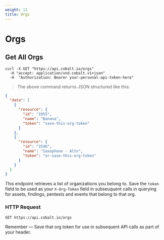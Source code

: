 ```yaml
---
weight: 11
title: Orgs
---
```


# Orgs

## Get All Orgs

```shell
curl -X GET "https://api.cobalt.io/orgs" 
  -H "accept: application/vnd.cobalt.v1+json" 
  -H  "Authorization: Bearer your-personal-api-token-here"
```

> The above command returns JSON structured like this:

```json
{
  "data": [
    {
      "resource": {
        "id": "1955",
        "name": "Banana",
        "token": "save-this-org-token"
      }
    },
    {
      "resource": {
        "id": "2546",
        "name": "Saxophone - Alto",
        "token": "or-save-this-org-token"
      }
    }
  ]
}
```

This endpoint retrieves a list of organizations you belong to. Save the `token` field to be used as your `X-Org-Token` field in subseuquent calls in querying for assets, findings, pentests and events that belong to that org. 


### HTTP Request

`GET https://api.cobalt.io/orgs`

<!---
### Query Parameters

Parameter | Default | Description
--------- | ------- | -----------
include_cats | false | If set to true, the result will also include cats.
available | true | If set to false, the result will include kittens that have already been adopted.
-->

<aside class="success">
Remember — Save that org token for use in subsequent API calls as part of your header.
</aside>
